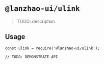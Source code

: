 # `@lanzhao-ui/ulink`

> TODO: description

## Usage

```
const ulink = require('@lanzhao-ui/ulink');

// TODO: DEMONSTRATE API
```
